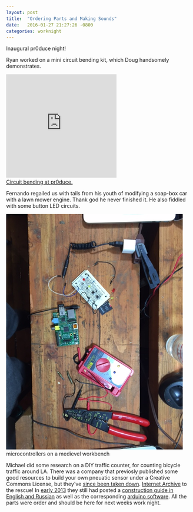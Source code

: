 ```yaml
---
layout: post
title:  "Ordering Parts and Making Sounds"
date:   2016-01-27 21:27:26 -0800
categories: worknight
---
```


Inaugural pr0duce night!

Ryan worked on a mini circuit bending kit, which Doug handsomely
demonstrates.
<br />

<div class='media-box'>
  <iframe src="https://player.vimeo.com/video/153330641" 
  height="281" frameborder="0" webkitallowfullscreen mozallowfullscreen
  allowfullscreen></iframe>
  <div class="caption">
    <a href="https://vimeo.com/153330641">Circuit bending at pr0duce.</a>
  </div>
</div>

Fernando regailed us with tails from his youth of modifying a
soap-box car with a lawn mower engine. Thank god he never finished it.
He also fiddled with some button LED circuits.

<div class='media-box'>
  <img src="/images/posts/2016-01-27/electronics_and_workbench.jpg">
  <div class="caption">
    microcontrollers on a medievel workbench
  </div>
</div>

Michael did some research on a DIY traffic counter, for counting bicycle
traffic around LA. There was a company that previosly published some
good resources to build your own pneuatic sensor under a Creative
Commons License, but they've [since been taken
down](http://tomorrow-lab.com/lab16). [Internet
Archive](https://archive.org) to the rescue!  In [early
2013](https://web.archive.org/web/20130116040732/http://tomorrow-lab.com/lab16)
they still had posted a [construction guide in English and
Russian](https://web.archive.org/web/20130116040732/http://tomorrow-lab.com/traffic_counter/traffic_counter_guide.pdf)
as well as the corresponding [arduino
software](https://web.archive.org/web/20130116040732/http://tomorrow-lab.com/traffic_counter/traffic_counter_software.zip). All the parts were order and should be here for next weeks work night.

